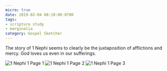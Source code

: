 ```yaml
---
micro: true
date: 2019-02-04 08:10:00-0700
tags:
- scripture study
- marginalia
category: Gospel Sketcher
---
```


The story of 1 Nephi seems to clearly be the juxtaposition of afflictions and mercy. God loves us even in our sufferings.

<img src="https://gospelsketcher.org/uploads/2019/a3539ba8c2.jpg" alt="1 Nephi 1 Page 1" />

<img src="https://gospelsketcher.org/uploads/2019/7dd7f40c82.jpg" alt="1 Nephi 1 Page 2" />

<img src="https://gospelsketcher.org/uploads/2019/7c60af4690.jpg" alt="1 Nephi 1 Page 3" />